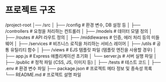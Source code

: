 # 프로젝트 구조

/project-root
│── /src
│ ├── /config # 환경 변수, DB 설정 등
│ ├── /controllers # 요청을 처리하는 컨트롤러
│ ├── /models # 데이터 모델 정의
│ ├── /routes # API 라우트 정의
│ ├── /middlewares # 인증, 에러 처리 등의 미들웨어
│ ├── /services # 비즈니스 로직을 처리하는 서비스 레이어
│ ├── /utils # 공통 유틸리티 함수
│ ├── /views # EJS 템플릿 파일 (템플릿 엔진을 사용할 경우)
│ ├── app.js # Express 애플리케이션 초기화
│ └── server.js # 서버 실행 파일
│
├── /public # 정적 파일 (CSS, JS, 이미지 등)
│
├── /tests # 테스트 코드
│
├── .env # 환경 변수 파일
├── package.json # 프로젝트 메타 정보 및 종속성 목록
└── README.md # 프로젝트 설명 파일
